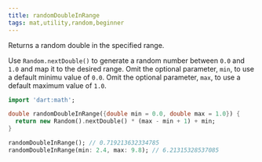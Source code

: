 ```yaml
---
title: randomDoubleInRange
tags: mat,utility,random,beginner
---
```


Returns a random double in the specified range.

Use `Random.nextDouble()` to generate a random number between `0.0` and `1.0` and map it to the desired range.
Omit the optional parameter, `min`, to use a default minimu value of `0.0`.
Omit the optional parameter, `max`, to use a default maximum value of `1.0`.

```dart
import 'dart:math';

double randomDoubleInRange({double min = 0.0, double max = 1.0}) {
  return new Random().nextDouble() * (max - min + 1) + min;
}
```

```dart
randomDoubleInRange(); // 0.719213632334785
randomDoubleInRange(min: 2.4, max: 9.8); // 6.21315328537085
```
